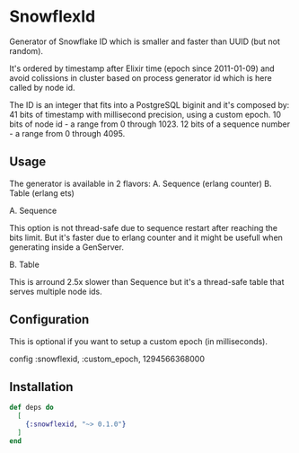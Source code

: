# SnowflexId

Generator of Snowflake ID which is smaller and faster than UUID (but not random).

It's ordered by timestamp after Elixir time (epoch since 2011-01-09) and avoid 
colissions in cluster based on process generator id which is here called by node id.

The ID is an integer that fits into a PostgreSQL biginit and it's composed by:
  41 bits of timestamp with millisecond precision, using a custom epoch.
  10 bits of node id - a range from 0 through 1023.
  12 bits of a sequence number - a range from 0 through 4095.

## Usage

The generator is available in 2 flavors: 
A. Sequence (erlang counter)
B. Table (erlang ets)

A. Sequence

This option is not thread-safe due to sequence restart after reaching the bits limit.
But it's faster due to erlang counter and it might be usefull when generating inside a GenServer.

B. Table

This is arround 2.5x slower than Sequence but it's a thread-safe table that 
serves multiple node ids.

## Configuration

This is optional if you want to setup a custom epoch (in milliseconds).

config :snowflexid, :custom_epoch, 1294566368000

## Installation

```elixir
def deps do
  [
    {:snowflexid, "~> 0.1.0"}
  ]
end
```
